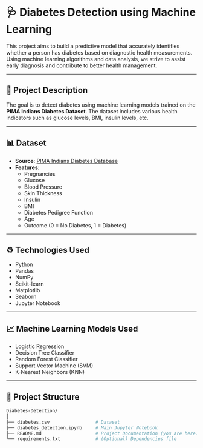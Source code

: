 # 🩺 Diabetes Detection using Machine Learning

This project aims to build a predictive model that accurately identifies whether a person has diabetes based on diagnostic health measurements. Using machine learning algorithms and data analysis, we strive to assist early diagnosis and contribute to better health management.

---

## 📌 Project Description

The goal is to detect diabetes using machine learning models trained on the **PIMA Indians Diabetes Dataset**. The dataset includes various health indicators such as glucose levels, BMI, insulin levels, etc.

---

## 📊 Dataset

- **Source**: [PIMA Indians Diabetes Database](https://www.kaggle.com/datasets/uciml/pima-indians-diabetes-database)
- **Features**:
  - Pregnancies
  - Glucose
  - Blood Pressure
  - Skin Thickness
  - Insulin
  - BMI
  - Diabetes Pedigree Function
  - Age
  - Outcome (0 = No Diabetes, 1 = Diabetes)

---

## ⚙️ Technologies Used

- Python
- Pandas
- NumPy
- Scikit-learn
- Matplotlib
- Seaborn
- Jupyter Notebook

---

## 📈 Machine Learning Models Used

- Logistic Regression
- Decision Tree Classifier
- Random Forest Classifier
- Support Vector Machine (SVM)
- K-Nearest Neighbors (KNN)

---

## 📁 Project Structure

```bash
Diabetes-Detection/
│
├── diabetes.csv                 # Dataset
├── diabetes_detection.ipynb     # Main Jupyter Notebook
├── README.md                    # Project Documentation (you are here)
└── requirements.txt             # (Optional) Dependencies file
